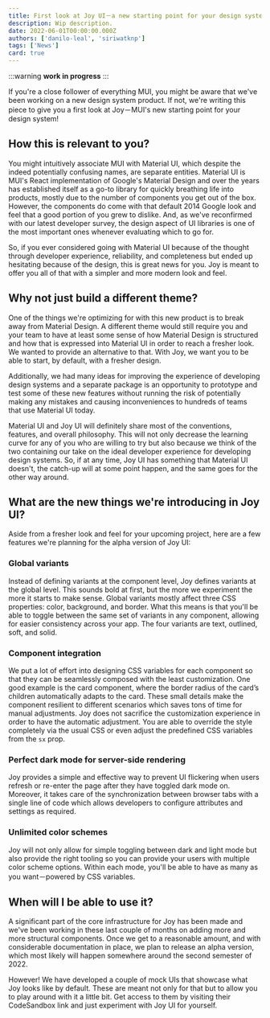 ```yaml
---
title: First look at Joy UI－a new starting point for your design system
description: Wip description.
date: 2022-06-01T00:00:00.000Z
authors: ['danilo-leal', 'siriwatknp']
tags: ['News']
card: true
---
```


:::warning
**work in progress**
:::

If you're a close follower of everything MUI, you might be aware that we've been working on a new design system product. If not, we're writing this piece to give you a first look at Joy－MUI's new starting point for your design system!

## How this is relevant to you?

You might intuitively associate MUI with Material UI, which despite the indeed potentially confusing names, are separate entities. Material UI is MUI's React implementation of Google's Material Design and over the years has established itself as a go-to library for quickly breathing life into products, mostly due to the number of components you get out of the box. However, the components do come with that default 2014 Google look and feel that a good portion of you grew to dislike. And, as we've reconfirmed with our latest developer survey, the design aspect of UI libraries is one of the most important ones whenever evaluating which to go for.

So, if you ever considered going with Material UI because of the thought through developer experience, reliability, and completeness but ended up hesitating because of the design, this is great news for you. Joy is meant to offer you all of that with a simpler and more modern look and feel.

## Why not just build a different theme?

One of the things we're optimizing for with this new product is to break away from Material Design. A different theme would still require you and your team to have at least some sense of how Material Design is structured and how that is expressed into Material UI in order to reach a fresher look. We wanted to provide an alternative to that. With Joy, we want you to be able to start, by default, with a fresher design.

Additionally, we had many ideas for improving the experience of developing design systems and a separate package is an opportunity to prototype and test some of these new features without running the risk of potentially making any mistakes and causing inconveniences to hundreds of teams that use Material UI today.

Material UI and Joy UI will definitely share most of the conventions, features, and overall philosophy. This will not only decrease the learning curve for any of you who are willing to try but also because we think of the two containing our take on the ideal developer experience for developing design systems. So, if at any time, Joy UI has something that Material UI doesn't, the catch-up will at some point happen, and the same goes for the other way around.

## What are the new things we're introducing in Joy UI?

Aside from a fresher look and feel for your upcoming project, here are a few features we're planning for the alpha version of Joy UI:

### Global variants

Instead of defining variants at the component level, Joy defines variants at the global level. This sounds bold at first, but the more we experiment the more it starts to make sense. Global variants mostly affect three CSS properties: color, background, and border. What this means is that you'll be able to toggle between the same set of variants in any component, allowing for easier consistency across your app. The four variants are text, outlined, soft, and solid.

### Component integration

We put a lot of effort into designing CSS variables for each component so that they can be seamlessly composed with the least customization.
One good example is the card component, where the border radius of the card’s children automatically adapts to the card.
These small details make the component resilient to different scenarios which saves tons of time for manual adjustments.
Joy does not sacrifice the customization experience in order to have the automatic adjustment.
You are able to override the style completely via the usual CSS or even adjust the predefined CSS variables from the `sx` prop.

### Perfect dark mode for server-side rendering

Joy provides a simple and effective way to prevent UI flickering when users refresh or re-enter the page after they have toggled dark mode on.
Moreover, it takes care of the synchronization between browser tabs with a single line of code which allows developers to configure attributes and settings as required.

### Unlimited color schemes

Joy will not only allow for simple toggling between dark and light mode but also provide the right tooling so you can provide your users with multiple color scheme
options. Within each mode, you'll be able to have as many as you want－powered by CSS variables.

## When will I be able to use it?

A significant part of the core infrastructure for Joy has been made and we've been working in these last couple of months on adding more and more structural components. Once we get to a reasonable amount, and with considerable documentation in place, we plan to release an alpha version, which most likely will happen somewhere around the second semester of 2022.

However! We have developed a couple of mock UIs that showcase what Joy looks like by default. These are meant not only for that but to allow you to play around with it a little bit. Get access to them by visiting their CodeSandbox link and just experiment with Joy UI for yourself.
